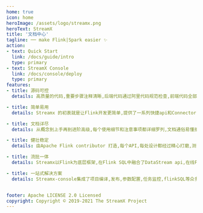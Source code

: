 ```yaml
---
home: true
icon: home
heroImage: /assets/logo/streamx.png
heroText: StreamX
title: '文档中心'
tagline: ── make Flink|Spark easier ✨
action:
- text: Quick Start
  link: /docs/guide/intro
  type: primary
- text: StreamX Console
  link: /docs/console/deploy
  type: primary  
features:
- title: 源码可控
  details: 高质量的代码,重要步骤注释清晰,后端代码通过阿里代码规范检查,前端代码全部经过eslint语法的严格检验,保证可读性和健壮性

- title: 简单易用
  details: Streamx 的初衷就是让Flink开发更简单,提供了一系列快捷api和Connector,开箱即用,抽象出运行时Context上下文,让开发者更方便快速的开发

- title: 文档详尽
  details: 从概念到上手再到进阶高级,每个使用细节和注意事项都详细罗列,文档通俗易懂拒绝复杂概念,并辅助大量代码示例,让开发者一目了然

- title: 健壮稳定
  details: 由Apache Flink contributor 打造,每个API,每处设计都经过精心打磨,测试用例齐全,经历线上项目验证,保证稳定可靠

- title: 流批一体
  details: Streamx以Flink为底层框架,在Flink SQL中融合了DataStream api,在线Flink SQL开发,独创的依赖管理,让流批一体落地更加简单

- title: 一站式解决方案
  details: Streamx-console集成了项目编译,发布,参数配置,任务监控,flinkSQL等众多功能于一身,是一个一站式综合数据平台


footer: Apache LICENSE 2.0 Licensed
copyright: Copyright © 2019-2021 The StreamX Project
---
```


